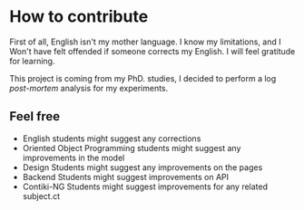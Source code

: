 # How to contribute

First of all, English isn't my mother language. I know my limitations, and I Won't have felt offended if someone corrects my English. I will feel gratitude for learning.

This project is coming from my PhD. studies, I decided to perform a log _post-mortem_ analysis for my experiments.

## Feel free
- English students might suggest any corrections
- Oriented Object Programming students might suggest any improvements in the model
- Design Students might suggest any improvements on the pages
- Backend Students might suggest improvements on API
- Contiki-NG Students might suggest improvements for any related subject.ct 
